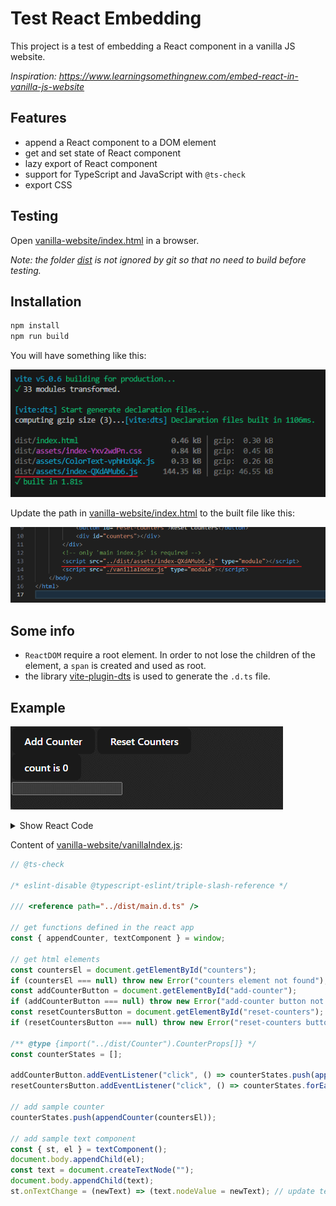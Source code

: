 # Test React Embedding

This project is a test of embedding a React component in a vanilla JS website.

*Inspiration: https://www.learningsomethingnew.com/embed-react-in-vanilla-js-website*

## Features

- append a React component to a DOM element
- get and set state of React component
- lazy export of React component
- support for TypeScript and JavaScript with `@ts-check`
- export CSS

## Testing

Open [vanilla-website/index.html](vanilla-website/index.html) in a browser.

*Note: the folder [dist](dist) is not ignored by git so that no need to build before testing.*

## Installation

```bash
npm install
npm run build
```

You will have something like this:

![build](misc/build.png)

Update the path in [vanilla-website/index.html](vanilla-website/index.html) to the built file like this:

![html_import](misc/html_import.png)

## Some info

- `ReactDOM` require a root element. In order to not lose the children of the element, a `span` is created and used as root.
- the library [vite-plugin-dts](https://github.com/qmhc/vite-plugin-dts) is used to generate the `.d.ts` file.

## Example

![Showcase](misc/Showcase.gif)

<details>
<summary>Show React Code</summary>

Content of [src/Counter.tsx](src/Counter.tsx):

```ts
import React, { useState } from "react";

export type CounterProps = { count: number; setCount: (count: number) => void; onCountChange?: (count: number) => void };

export const Counter = (props: { state: CounterProps }) => {
	const [count, setCount] = useState(0);
	React.useEffect(() => {
		props.state.count = count;
		props.state.setCount = setCount;
		props.state.onCountChange?.(count);
	}, [props.state, count]);
	return <button onClick={() => setCount(count + 1)}>count is {count}</button>;
};
```

Content of [src/ColorText.tsx](src/ColorText.tsx):

```ts
import React, { useState } from "react";

export type ColorTextProps = { text: string; setText: (text: string) => void; onTextChange?: (text: string) => void };

export const ColorText = (props: { state: ColorTextProps }) => {
	const [text, setText] = useState("");
	React.useEffect(() => {
		props.state.text = text;
		props.state.setText = setText;
		props.state.onTextChange?.(text);
	}, [props.state, text]);
	return <input style={{ color: text }} type="text" value={text} onChange={(e) => setText(e.target.value)} />;
};
```

Content of [src/main.tsx](src/main.tsx):

```ts
import React from "react";
import ReactDOM from "react-dom/client";
import "./index.css";
import { Counter, CounterProps } from "./Counter";
import { ColorTextProps } from "./ColorText";

declare global {
	interface Window {
		appendCounter: (el: HTMLElement) => CounterProps;
		textComponent: () => { el: HTMLElement; st: ColorTextProps };
	}
}

window.appendCounter = (el: HTMLElement) => {
	// uncomment for lazy loading
	// const Counter = React.lazy(() => import("./Counter").then((module) => ({ default: module.Counter })));
	const child = document.createElement("span");
	const root = ReactDOM.createRoot(child);
	const state = {} as CounterProps; // state initialized in Counter
	root.render(
		<React.StrictMode>
			{/* React.Suspense now not needed since lazy loading is commented out */}
			<Counter state={state} />
		</React.StrictMode>
	);
	el.appendChild(child);
	return state;
};

window.textComponent = () => {
	const ColorText = React.lazy(() => import("./ColorText").then((module) => ({ default: module.ColorText })));
	const el = document.createElement("span");
	const st = {} as ColorTextProps; // state initialized in ColorText
	const root = ReactDOM.createRoot(el);
	root.render(
		<React.StrictMode>
			<React.Suspense>
				<ColorText state={st} />
			</React.Suspense>
		</React.StrictMode>
	);
	return { el, st };
};
```

</details>

Content of [vanilla-website/vanillaIndex.js](vanilla-website/vanillaIndex.js):

```js
// @ts-check

/* eslint-disable @typescript-eslint/triple-slash-reference */

/// <reference path="../dist/main.d.ts" />

// get functions defined in the react app
const { appendCounter, textComponent } = window;

// get html elements
const countersEl = document.getElementById("counters");
if (countersEl === null) throw new Error("counters element not found");
const addCounterButton = document.getElementById("add-counter");
if (addCounterButton === null) throw new Error("add-counter button not found");
const resetCountersButton = document.getElementById("reset-counters");
if (resetCountersButton === null) throw new Error("reset-counters button not found");

/** @type {import("../dist/Counter").CounterProps[]} */
const counterStates = [];

addCounterButton.addEventListener("click", () => counterStates.push(appendCounter(countersEl)));
resetCountersButton.addEventListener("click", () => counterStates.forEach((counterState) => counterState.setCount(0)));

// add sample counter
counterStates.push(appendCounter(countersEl));

// add sample text component
const { st, el } = textComponent();
document.body.appendChild(el);
const text = document.createTextNode("");
document.body.appendChild(text);
st.onTextChange = (newText) => (text.nodeValue = newText); // update text node when text changes
```
